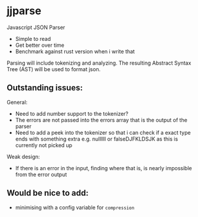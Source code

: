 # jjparse

Javascript JSON Parser

  - Simple to read
  - Get better over time
  - Benchmark against rust version when i write that

Parsing will include tokenizing and analyzing. The resulting Abstract Syntax
Tree (AST) will be used to format json.


## Outstanding issues:
General:
  - Need to add number support to the tokenizer?
  - The errors are not passed into the errors array that is the output of the parser
  - Need to add a peek into the tokenizer so that i can check if a exact type ends with something extra e.g. nullllll or falseDJFKLDSJK as this is currently not picked up

Weak design:
  - If there is an error in the input, finding where that is, is nearly impossible from the error output


## Would be nice to add:
  - minimising with a config variable for `compression` 